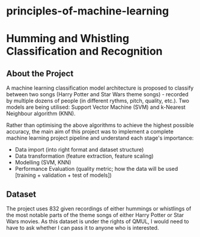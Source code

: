 # principles-of-machine-learning

# **Humming and Whistling Classification and Recognition**

## **About the Project**

A machine learning classification model architecture is proposed to classify between two songs (Harry Potter and Star Wars theme songs) -
recorded by multiple dozens of people (in different rythms, pitch, quality, etc.). Two models are being utilised: Support Vector Machine (SVM) 
and k-Nearest Neighbour algorithm (KNN). 

Rather than optimising the above algorithms to achieve the highest possible accuracy, the main aim of this project was to implement a complete 
machine learning project pipeline and understand each stage's importance:

* Data import (into right format and dataset structure)
* Data transformation (feature extraction, feature scaling)
* Modelling (SVM, KNN)
* Performance Evaluation (quality metric; how the data will be used [training + validation + test of models])


## **Dataset**
The project uses 832 given recordings of either hummings or whistlings of the most notable parts of the theme songs of either Harry Potter or
Star Wars movies. As this dataset is under the rights of QMUL, I would need to have to ask whether I can pass it to anyone who is interested. 
